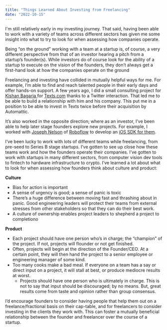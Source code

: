 ```yaml
---
title: "Things Learned About Investing from Freelancing"
date: "2022-10-15"
---
```




I'm still relatively early in my investing journey. That said, having been able to work with a variety of teams across different sectors has given me some insight into what to try to look for when assessing how companies operate. 

Being “on the ground” working with a team at a startup is, of course, a very different perspective from that of an investor hearing a pitch from a startup’s founder(s). While investors do of course look for the ability of a startup to execute on the vision of the founders, they don’t always get a first-hand look at how the companies operate on the ground 

Freelancing and investing have collided in mutually helpful ways for me. For example, I’m able to find and reach talented people in their early days and offer hands-on support. A few years ago, I did a small consulting project for [Kishan Bagaria ](http://kishanbagaria.com/)for [Texts.com](http://texts.com/) thanks to a Twitter interaction. That led me to be able to build a relationship with him and his company. This put me in a position to be able to invest in Texts twice before their acquisition by Automattic. 

It’s also worked in the opposite direction; where as an investor, I’ve been able to help later stage founders explore new projects. For example, I worked with [Joseph Nelson](https://josephofiowa.com/) of [Roboflow](http://roboflow.com/) to develop an [iOS SDK for them](https://blog.roboflow.com/roboflow-ios-sdk/). 

I’ve been lucky to work with lots of different teams while freelancing, from pre-seed to Series B stage startups. I’ve gotten to see up close how these teams work and how the founders operate their companies. I’ve gotten to work with startups in many different sectors, from computer vision dev tools to fintech to hardware infrastructure to crypto. I’ve learned a lot about what to look for when assessing how founders think about culture and product:

**Culture**

- Bias for action is important
- A sense of urgency is good; a sense of panic is toxic
- There’s a huge difference between moving fast and thrashing about in panic. Good engineering leaders will protect their teams from external stresses from other stakeholders so that they can do their best work.
- A culture of ownership enables project leaders to shepherd a project to completiono

**Product**

- Each project should have one person who’s in charge; the “champion” of the project. If not, projects will flounder or not get finished. 
- Often, projects will begin at the direction of the Founder/CEO. At a certain point, they will then hand the project to a senior employee or engineering manager of some kind. 
- Too many cooks make a bad meal. If everyone on a team has a say or direct input on a project, it will stall at best, or produce mediocre results at worst. 
  - Projects should have one person who is ultimately in charge. This is not to say that input should be discouraged; by no means. But, great results come from taste and opinion rather than group consensus. 

I’d encourage founders to consider having people that help them out on a freelance/fractional basis on their cap-table, and for freelancers to consider investing in the clients they work with. This can foster a mutually beneficial relationship between the founder and freelancer over the course of a startup. 
